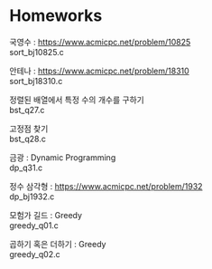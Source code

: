 # Homeworks
국영수 : https://www.acmicpc.net/problem/10825<br/>
sort_bj10825.c

안테나 : https://www.acmicpc.net/problem/18310<br/>
sort_bj18310.c

정렬된 배열에서 특정 수의 개수를 구하기<br/>
bst_q27.c

고정점 찾기<br/>
bst_q28.c

금광 : Dynamic Programming<br/> 
dp_q31.c

정수 삼각형 : https://www.acmicpc.net/problem/1932<br/>
dp_bj1932.c

모험가 길드 : Greedy<br/> 
greedy_q01.c

곱하기 혹은 더하기 :  Greedy<br/>
greedy_q02.c
